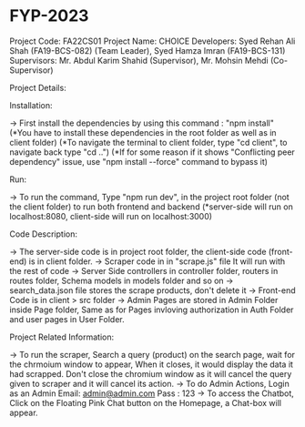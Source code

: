 # FYP-2023

Project Code: FA22CS01
Project Name: CHOICE
Developers: Syed Rehan Ali Shah (FA19-BCS-082) (Team Leader), Syed Hamza Imran (FA19-BCS-131)
Supervisors: Mr. Abdul Karim Shahid (Supervisor), Mr. Mohsin Mehdi (Co-Supervisor)

Project Details:

Installation:

-> First install the dependencies by using this command : "npm install"
(*You have to install these dependencies in the root folder as well as in client folder)
(*To navigate the terminal to client folder, type "cd client", to navigate back type "cd ..")
(\*If for some reason if it shows "Conflicting peer dependency" issue, use "npm install --force" command to bypass it)

Run:

-> To run the command, Type "npm run dev", in the project root folder (not the client folder) to run both frontend and backend
(\*server-side will run on localhost:8080, client-side will run on localhost:3000)

Code Description:

-> The server-side code is in project root folder, the client-side code (front-end) is in client folder.
-> Scraper code in in "scrape.js" file It will run with the rest of code
-> Server Side controllers in controller folder, routers in routes folder, Schema models in models folder and so on
-> search_data.json file stores the scrape products, don't delete it
-> Front-end Code is in client > src folder
-> Admin Pages are stored in Admin Folder inside Page folder, Same as for Pages invloving authorization in Auth Folder and user pages in User Folder.

Project Related Information:

-> To run the scraper, Search a query (product) on the search page, wait for the chrmoium window to appear, When it closes, it would display the data it had scrapped. Don't close the chromium window as it will cancel the query given to scraper and it will cancel its action.
-> To do Admin Actions, Login as an Admin
Email: admin@admin.com
Pass : 123
-> To access the Chatbot, Click on the Floating Pink Chat button on the Homepage, a Chat-box will appear.
